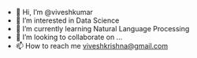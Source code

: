 - 👋 Hi, I’m @viveshkumar
- 👀 I’m interested in Data Science
- 🌱 I’m currently learning Natural Language Processing
- 💞️ I’m looking to collaborate on ...
- 📫 How to reach me viveshkrishna@gmail.com

<!---
viveshkumar/viveshkumar is a ✨ special ✨ repository because its `README.md` (this file) appears on your GitHub profile.
You can click the Preview link to take a look at your changes.
--->
